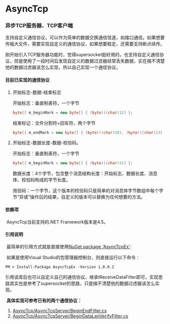 # AsyncTcp
### 异步TCP服务器、TCP客户端

​	支持自定义通信协议，可以作为简单的数据交换通信信道，如接口通信。如果想要传输大文件，需要实现自定义的通信协议，如果想要稳定，还需要支持断点续传。

​	刚开始引入TCP服务器功能时，觉得supersocket挺好用的，也支持自定义通信协议，但是使用了一段时间后发现自定义的数据过滤器经常丢失数据，实在搞不清楚他的数据过虑器该怎么实现，所以自己实现一个通信协议。



#### 目前已实现的通信协议

1. 开始标志-数据-结束标志

   开始标志：垂直制表符，一个字节

   ```c#
   byte[] m_beginMark = new byte[] { (byte)((char)11) };
   ```

   结束标记：文件分割符+回车符，两个字节

   ```c#
   byte[] m_endMark = new byte[] { (byte)((char)28), (byte)((char)13) };
   ```

   

2. 开始标志-数据长度-数据-校验码。

   开始标志：垂直制表符，一个字节

   ```c#
   byte[] m_beginMark = new byte[] { (byte)((char)11) };
   ```

   数据长度：4个字节，包含整个消息结构长度：开始标志、数据长度、消息体、校验码构成的字节长度。

   效验码：一个字节，这个版本的校验码只是简单的对消息体字节数组中每个字节“异或”操作后的结果，自定义的版本可以替换为任何想要的方法。
   
   


#### 依赖项

​	AsyncTcp当前支持的.NET Framework版本是4.5。




#### 引用说明

​	最简单的引用方式就是直接使用[NuGet package 'AsyncTcpEx'](https://www.nuget.org/packages/AsyncTcpEx/):

​	如果是使用Visual Studio的包管理器控制台，则直接运行以下命令：
```
PM > Install-Package AsyncTcpEx -Version 1.0.0.2
```

​	引用该库后也可以自定义自己的通信协议，继承IReceiveDataFilter即可，实现思路其实也是参考了supersocket的思路，只是搞不清楚他的数据过虑器该怎么实现。

​	**具体实现可参考已有的两个通信协议：**

1. [AsyncTcp/AsyncTcpServer/BeginEndFilter.cs](https://github.com/huangjunjiegdmc/AsyncTcp/blob/master/AsyncTcp/BeginEndFilter.cs)
2. [AsyncTcp/AsyncTcpServer/BeginDataLenVerifyFilter.cs](https://github.com/huangjunjiegdmc/AsyncTcp/blob/master/AsyncTcp/BeginDataLenVerifyFilter.cs)
